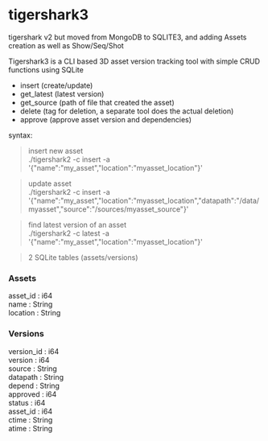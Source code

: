 # tigershark3
tigershark v2 but moved from MongoDB to SQLITE3,
and adding Assets creation as well as Show/Seq/Shot

Tigershark3
is a CLI based 3D asset version tracking tool with simple CRUD functions using SQLite

- insert (create/update)
- get_latest (latest version)
- get_source (path of file that created the asset)
- delete (tag for deletion, a separate tool does the actual deletion)
- approve (approve asset version and dependencies)

syntax:<br>

> insert new asset<br>
./tigershark2 -c insert -a '{"name":"my_asset","location":"myasset_location"}'

> update asset<br>
./tigershark2 -c insert -a '{"name":"my_asset","location":"myasset_location","datapath":"/data/myasset","source":"/sources/myasset_source"}'

> find latest version of an asset<br>
./tigershark2 -c latest -a '{"name":"my_asset","location":"myasset_location"}'

> 2 SQLite tables (assets/versions)

### Assets<br>
asset_id	: i64<br>
name		: String<br>
location	: String<br>

### Versions<br>
version_id	: i64<br>
version		: i64<br>
source		: String<br>
datapath	: String<br>
depend		: String<br>
approved	: i64<br>
status		: i64<br>
asset_id	: i64<br>
ctime		: String<br>
atime		: String<br>


